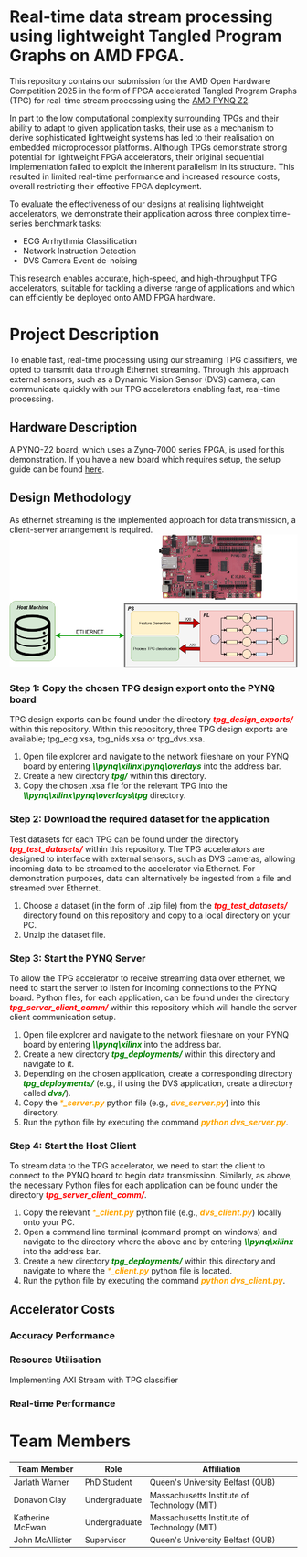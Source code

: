 # Real-time data stream processing using lightweight Tangled Program Graphs on AMD FPGA.
This repository contains our submission for the AMD Open Hardware Competition 2025 in the form of FPGA accelerated 
Tangled Program Graphs (TPG) for real-time stream processing using the [AMD PYNQ Z2](https://www.amd.com/en/corporate/university-program/aup-boards/pynq-z2.html).

In part to the low computational complexity surrounding TPGs and their ability to adapt to given application tasks, their 
use as a mechanism to derive sophisticated lightweight systems has led to their realisation on embedded microprocessor 
platforms.
Although TPGs demonstrate strong potential for lightweight FPGA accelerators, their original sequential implementation 
failed to exploit the inherent parallelism in its structure. 
This resulted in limited real-time performance and increased resource costs, overall restricting their effective FPGA 
deployment.

To evaluate the effectiveness of our designs at realising lightweight accelerators, we demonstrate their application 
across three complex time-series benchmark tasks: 
- ECG Arrhythmia Classification
- Network Instruction Detection
- DVS Camera Event de-noising

This research enables accurate, high-speed, and high-throughput TPG accelerators, suitable for tackling a diverse range 
of applications and which can efficiently be deployed onto AMD FPGA hardware.


# Project Description
To enable fast, real-time processing using our streaming TPG classifiers, we opted to transmit data through Ethernet 
streaming.
Through this approach external sensors, such as a Dynamic Vision Sensor (DVS) camera, can communicate quickly with our 
TPG accelerators enabling fast, real-time processing.

## Hardware Description
A PYNQ-Z2 board, which uses a Zynq-7000 series FPGA, is used for this demonstration. If you have a new board which requires setup, the setup guide can be 
found [here](https://pynq.readthedocs.io/en/v2.6.1/getting_started/pynq_z2_setup.html).

## Design Methodology
As ethernet streaming is the implemented approach for data transmission, a client-server arrangement is required.
![TPG Streaming Methodology to allow communication with external data sources (e.g., sensors).](/images/streaming_methodology.png)

### Step 1: Copy the chosen TPG design export onto the PYNQ board 
TPG design exports can be found under the directory <span style="color:red">_**tpg_design_exports/**_</span> within this repository.
Within this repository, three TPG design exports are available; tpg_ecg.xsa, tpg_nids.xsa or tpg_dvs.xsa. 
1. Open file explorer and navigate to the network fileshare on your PYNQ board by entering <span style="color:green">_**\\\pynq\xilinx\pynq\overlays**_</span> into the address bar.
2. Create a new directory <span style="color:green">_**tpg/**_</span> within this directory.
3. Copy the chosen .xsa file for the relevant TPG into the <span style="color:green">_**\\\pynq\xilinx\pynq\overlays\tpg**_</span> directory. 

### Step 2: Download the required dataset for the application
Test datasets for each TPG can be found under the directory <span style="color:red">_**tpg_test_datasets/**_</span> within this repository.
The TPG accelerators are designed to interface with external sensors, such as DVS cameras, allowing incoming data to be streamed to the accelerator via Ethernet. 
For demonstration purposes, data can alternatively be ingested from a file and streamed over Ethernet.
1. Choose a dataset (in the form of .zip file) from the <span style="color:red">_**tpg_test_datasets/**_</span> directory found on this repository and copy to a local directory on your PC.
2. Unzip the dataset file.

### Step 3: Start the PYNQ Server
To allow the TPG accelerator to receive streaming data over ethernet, we need to start the server to listen for incoming connections to the PYNQ board.
Python files, for each application, can be found under the directory <span style="color:red">_**tpg_server_client_comm/**_</span> 
within this repository which will handle the server client communication setup.
1. Open file explorer and navigate to the network fileshare on your PYNQ board by entering <span style="color:green">_**\\\pynq\xilinx**_</span> into the address bar.
2. Create a new directory <span style="color:green">_**tpg_deployments/**_</span> within this directory and navigate to it.
3. Depending on the chosen application, create a corresponding directory <span style="color:green">_**tpg_deployments/**_</span> (e.g., if using the DVS application, create a directory called <span style="color:green">_**dvs/**_</span>).
4. Copy the <span style="color:orange">_***_server.py**_</span> python file (e.g., <span style="color:orange">_**dvs_server.py**_</span>) into this directory.
5. Run the python file by executing the command <span style="color:orange">_**python dvs_server.py**_</span>.

### Step 4: Start the Host Client
To stream data to the TPG accelerator, we need to start the client to connect to the PYNQ board to begin data transmission.
Similarly, as above, the necessary Python files for each application can be found under the directory <span style="color:red">_**tpg_server_client_comm/**_</span>.
1. Copy the relevant <span style="color:orange">_***_client.py**_</span> python file  (e.g., <span style="color:orange">_**dvs_client.py**_</span>) locally onto your PC. 
2. Open a command line terminal (command prompt on windows) and navigate to the directory where the above and by entering <span style="color:green">_**\\\pynq\xilinx**_</span> into the address bar.
2. Create a new directory <span style="color:green">_**tpg_deployments/**_</span> within this directory and navigate to where the <span style="color:orange">_***_client.py**_</span> python file is located.
3. Run the python file by executing the command <span style="color:orange">_**python dvs_client.py**_</span>.

## Accelerator Costs
### Accuracy Performance

### Resource Utilisation
Implementing AXI Stream with TPG classifier

### Real-time Performance

# Team Members
| **Team Member**    | **Role**      | **Affiliation**                             |
|--------------------|---------------|---------------------------------------------|
| Jarlath Warner     | PhD Student   | Queen's University Belfast (QUB)            |
| Donavon Clay       | Undergraduate | Massachusetts Institute of Technology (MIT) |
| Katherine McEwan   | Undergraduate | Massachusetts Institute of Technology (MIT) |
| John McAllister    | Supervisor    | Queen's University Belfast (QUB)            |

